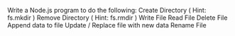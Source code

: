 Write a Node.js program to do the following:
Create Directory ( Hint: fs.mkdir )
Remove Directory ( Hint: fs.rmdir )
Write File 
Read File 
Delete File
Append data to file
Update / Replace file with new data
Rename File
